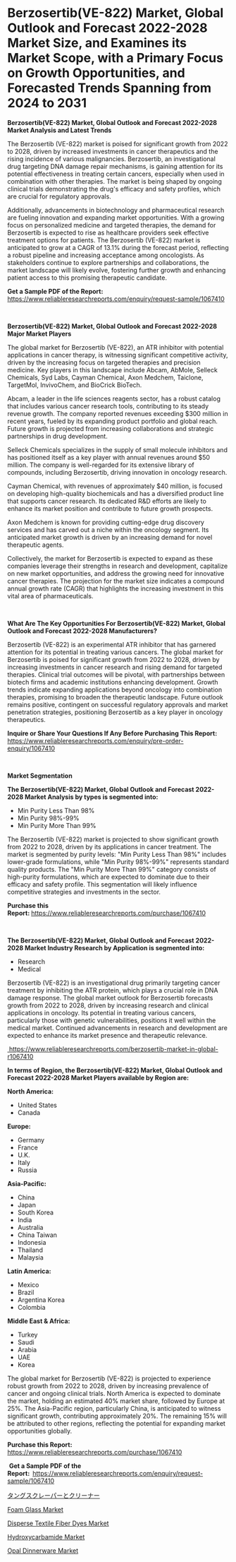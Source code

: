 <p><h1>Berzosertib(VE-822) Market, Global Outlook and Forecast 2022-2028 Market Size, and Examines its Market Scope, with a Primary Focus on Growth Opportunities, and Forecasted Trends Spanning from 2024 to 2031</h1></p><p><strong>Berzosertib(VE-822) Market, Global Outlook and Forecast 2022-2028 Market Analysis and Latest Trends</strong></p>
<p><p>The Berzosertib (VE-822) market is poised for significant growth from 2022 to 2028, driven by increased investments in cancer therapeutics and the rising incidence of various malignancies. Berzosertib, an investigational drug targeting DNA damage repair mechanisms, is gaining attention for its potential effectiveness in treating certain cancers, especially when used in combination with other therapies. The market is being shaped by ongoing clinical trials demonstrating the drug's efficacy and safety profiles, which are crucial for regulatory approvals.</p><p>Additionally, advancements in biotechnology and pharmaceutical research are fueling innovation and expanding market opportunities. With a growing focus on personalized medicine and targeted therapies, the demand for Berzosertib is expected to rise as healthcare providers seek effective treatment options for patients. The Berzosertib (VE-822) market is anticipated to grow at a CAGR of 13.1% during the forecast period, reflecting a robust pipeline and increasing acceptance among oncologists. As stakeholders continue to explore partnerships and collaborations, the market landscape will likely evolve, fostering further growth and enhancing patient access to this promising therapeutic candidate.</p></p>
<p><strong>Get a Sample PDF of the Report:&nbsp;</strong> <a href="https://www.reliableresearchreports.com/enquiry/request-sample/1067410">https://www.reliableresearchreports.com/enquiry/request-sample/1067410</a></p>
<p>&nbsp;</p>
<p><strong>Berzosertib(VE-822) Market, Global Outlook and Forecast 2022-2028 Major Market Players</strong></p>
<p><p>The global market for Berzosertib (VE-822), an ATR inhibitor with potential applications in cancer therapy, is witnessing significant competitive activity, driven by the increasing focus on targeted therapies and precision medicine. Key players in this landscape include Abcam, AbMole, Selleck Chemicals, Syd Labs, Cayman Chemical, Axon Medchem, Taiclone, TargetMol, InvivoChem, and BioCrick BioTech.</p><p>Abcam, a leader in the life sciences reagents sector, has a robust catalog that includes various cancer research tools, contributing to its steady revenue growth. The company reported revenues exceeding $300 million in recent years, fueled by its expanding product portfolio and global reach. Future growth is projected from increasing collaborations and strategic partnerships in drug development.</p><p>Selleck Chemicals specializes in the supply of small molecule inhibitors and has positioned itself as a key player with annual revenues around $50 million. The company is well-regarded for its extensive library of compounds, including Berzosertib, driving innovation in oncology research.</p><p>Cayman Chemical, with revenues of approximately $40 million, is focused on developing high-quality biochemicals and has a diversified product line that supports cancer research. Its dedicated R&D efforts are likely to enhance its market position and contribute to future growth prospects.</p><p>Axon Medchem is known for providing cutting-edge drug discovery services and has carved out a niche within the oncology segment. Its anticipated market growth is driven by an increasing demand for novel therapeutic agents.</p><p>Collectively, the market for Berzosertib is expected to expand as these companies leverage their strengths in research and development, capitalize on new market opportunities, and address the growing need for innovative cancer therapies. The projection for the market size indicates a compound annual growth rate (CAGR) that highlights the increasing investment in this vital area of pharmaceuticals.</p></p>
<p>&nbsp;</p>
<p><strong>What Are The Key Opportunities For Berzosertib(VE-822) Market, Global Outlook and Forecast 2022-2028 Manufacturers?</strong></p>
<p><p>Berzosertib (VE-822) is an experimental ATR inhibitor that has garnered attention for its potential in treating various cancers. The global market for Berzosertib is poised for significant growth from 2022 to 2028, driven by increasing investments in cancer research and rising demand for targeted therapies. Clinical trial outcomes will be pivotal, with partnerships between biotech firms and academic institutions enhancing development. Growth trends indicate expanding applications beyond oncology into combination therapies, promising to broaden the therapeutic landscape. Future outlook remains positive, contingent on successful regulatory approvals and market penetration strategies, positioning Berzosertib as a key player in oncology therapeutics.</p></p>
<p><strong>Inquire or Share Your Questions If Any Before Purchasing This Report:</strong> <a href="https://www.reliableresearchreports.com/enquiry/pre-order-enquiry/1067410">https://www.reliableresearchreports.com/enquiry/pre-order-enquiry/1067410</a></p>
<p>&nbsp;</p>
<p><strong>Market Segmentation</strong></p>
<p><strong>The Berzosertib(VE-822) Market, Global Outlook and Forecast 2022-2028 Market Analysis by types is segmented into:</strong></p>
<p><ul><li>Min Purity Less Than 98%</li><li>Min Purity 98%-99%</li><li>Min Purity More Than 99%</li></ul></p>
<p><p>The Berzosertib (VE-822) market is projected to show significant growth from 2022 to 2028, driven by its applications in cancer treatment. The market is segmented by purity levels: "Min Purity Less Than 98%" includes lower-grade formulations, while "Min Purity 98%-99%" represents standard quality products. The "Min Purity More Than 99%" category consists of high-purity formulations, which are expected to dominate due to their efficacy and safety profile. This segmentation will likely influence competitive strategies and investments in the sector.</p></p>
<p><strong>Purchase this Report:&nbsp;</strong><a href="https://www.reliableresearchreports.com/purchase/1067410">https://www.reliableresearchreports.com/purchase/1067410</a></p>
<p>&nbsp;</p>
<p><strong>The Berzosertib(VE-822) Market, Global Outlook and Forecast 2022-2028 Market Industry Research by Application is segmented into:</strong></p>
<p><ul><li>Research</li><li>Medical</li></ul></p>
<p><p>Berzosertib (VE-822) is an investigational drug primarily targeting cancer treatment by inhibiting the ATR protein, which plays a crucial role in DNA damage response. The global market outlook for Berzosertib forecasts growth from 2022 to 2028, driven by increasing research and clinical applications in oncology. Its potential in treating various cancers, particularly those with genetic vulnerabilities, positions it well within the medical market. Continued advancements in research and development are expected to enhance its market presence and therapeutic relevance.</p></p>
<p><a href="https://www.reliableresearchreports.com/berzosertib-market-in-global-r1067410">&nbsp;https://www.reliableresearchreports.com/berzosertib-market-in-global-r1067410</a></p>
<p><strong>In terms of Region, the Berzosertib(VE-822) Market, Global Outlook and Forecast 2022-2028 Market Players available by Region are:</strong></p>
<p>
    <p> <strong> North America: </strong>
        <ul>
            <li>United States</li>
            <li>Canada</li>
        </ul>
        </p> 
    <p> <strong> Europe: </strong>
        <ul>
            <li>Germany</li>
            <li>France</li>
            <li>U.K.</li>
            <li>Italy</li>
            <li>Russia</li>
        </ul>
        </p> 
    <p> <strong> Asia-Pacific: </strong>
        <ul>
            <li>China</li>
            <li>Japan</li>
            <li>South Korea</li>
            <li>India</li>
            <li>Australia</li>
            <li>China Taiwan</li>
            <li>Indonesia</li>
            <li>Thailand</li>
            <li>Malaysia</li>
        </ul>
        </p> 
    <p> <strong> Latin America: </strong>
        <ul>
            <li>Mexico</li>
            <li>Brazil</li>
            <li>Argentina Korea</li>
            <li>Colombia</li>
        </ul>
        </p> 
    <p> <strong> Middle East & Africa: </strong>
        <ul>
            <li>Turkey</li>
            <li>Saudi</li>
            <li>Arabia</li>
            <li>UAE</li>
            <li>Korea</li>
        </ul>
    </p>
    </p>
<p><p>The global market for Berzosertib (VE-822) is projected to experience robust growth from 2022 to 2028, driven by increasing prevalence of cancer and ongoing clinical trials. North America is expected to dominate the market, holding an estimated 40% market share, followed by Europe at 25%. The Asia-Pacific region, particularly China, is anticipated to witness significant growth, contributing approximately 20%. The remaining 15% will be attributed to other regions, reflecting the potential for expanding market opportunities globally.</p></p>
<p><strong>Purchase this Report: </strong><a href="https://www.reliableresearchreports.com/purchase/1067410">https://www.reliableresearchreports.com/purchase/1067410</a></p>
<p>&nbsp;<strong>Get a Sample PDF of the Report:&nbsp;&nbsp;</strong><a href="https://www.reliableresearchreports.com/enquiry/request-sample/1067410">https://www.reliableresearchreports.com/enquiry/request-sample/1067410</a></p>
<p><strong></strong></p>
<p><p><a href="https://github.com/mohamedbakry57/Market-Research-Report-List-6/blob/main/573253087523.md">タングスクレーパーとクリーナー</a></p><p><a href="https://www.linkedin.com/pulse/foam-glass-market-forecast-global-trends-analysis-from-cqxse?trackingId=WbFecDvWT8mfRas0s4lH1A%3D%3D">Foam Glass Market</a></p><p><a href="https://issuu.com/reportprime-2/docs/disperse-textile-fiber-dyes-market-_74ecb50bd8c8c3">Disperse Textile Fiber Dyes Market</a></p><p><a href="https://www.linkedin.com/pulse/hydroxycarbamide-market-size-share-growth-analysis-type-application-t3gbe?trackingId=UPSq8AuDRz62ra9OpF06QA%3D%3D">Hydroxycarbamide Market</a></p><p><a href="https://medium.com/@fosterfahey1016/opal-dinnerware-market-size-share-analysis-growth-trends-forecasts-2024-2031-1237260232e6">Opal Dinnerware Market</a></p></p>
